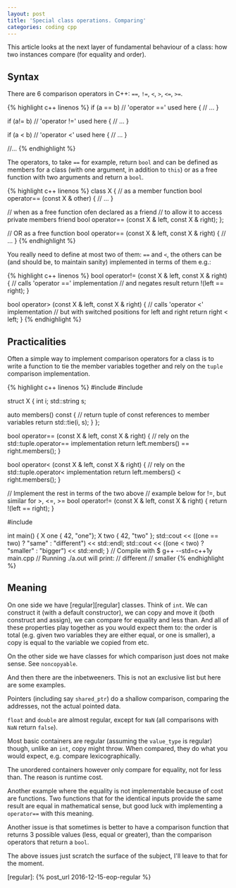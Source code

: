 ```yaml
---
layout: post
title: 'Special class operations. Comparing'
categories: coding cpp
---
```


This article looks at the next layer of fundamental behaviour of a class:
how two instances compare (for equality and order).


## Syntax

There are 6 comparison operators in C++: `==`, `!=`, `<`, `>`, `<=`, `>=`.

{% highlight c++ linenos %}
if (a == b) // 'operator ==' used here
{
  // ...
}

if (a!= b) // 'operator !=' used here
{
  // ...
}

if (a < b) // 'operator <' used here
{
  // ...
}

//...
{% endhighlight %}

The operators, to take `==` for example, return `bool` and can be defined as
members for a class (with one argument, in addition to `this`) or as a free
function with two arguments and return a `bool`.

{% highlight c++ linenos %}
class X
{
  // as a member function
  bool operator== (const X & other)
  {
    // ...
  }

  // when as a free function ofen declared as a friend
  // to allow it to access private members
  friend bool operator== (const X & left, const X & right);
};

// OR as a free function
bool operator== (const X & left, const X & right)
{
  // ...
}
{% endhighlight %}

You really need to define at most two of them: `==` and `<`, the others can be
(and should be, to maintain sanity) implemented in terms of them e.g.:

{% highlight c++ linenos %}
bool operator!= (const X & left, const X & right)
{
  // calls 'operator ==' implementation
  // and negates result
  return !(left == right);
}

bool operator> (const X & left, const X & right)
{
  // calls 'operator <' implementation
  // but with switched positions for left and right
  return right < left;
}
{% endhighlight %}


## Practicalities

Often a simple way to implement comparison operators for a class is to write a
function to tie the member variables together and rely on the `tuple`
comparison implementation.

{% highlight c++ linenos %}
#include <string>
#include <tuple>

struct X
{
  int i;
  std::string s;

  auto members() const
  {
    // return tuple of const references to member variables
    return std::tie(i, s);
  }
};

bool operator== (const X & left, const X & right)
{
  // rely on the std::tuple.operator== implementation
  return left.members() == right.members();
}

bool operator< (const X & left, const X & right)
{
  // rely on the std::tuple.operator< implementation
  return left.members() < right.members();
}

// Implement the rest in terms of the two above
// example below for !=, but similar for >, <=, >=
bool operator!= (const X & left, const X & right)
{
  return !(left == right);
}

#include <iostream>

int main()
{
  X one { 42, "one"};
  X two { 42, "two" };
  std::cout << ((one == two) ? "same" : "different") << std::endl;
  std::cout << ((one < two) ? "smaller" : "bigger") << std::endl;
}
// Compile with $ g++ --std=c++1y main.cpp
// Running ./a.out will print:
// different
// smaller
{% endhighlight %}


## Meaning

On one side we have [regular][regular] classes. Think of `int`. We can construct
it (with a default constructor), we can copy and move it (both construct and
assign), we can compare for equality and less than. And all of these properties
play together as you would expect them to: the order is total (e.g. given
two variables they are either equal, or one is smaller), a copy is equal to the
variable we copied from etc.

On the other side we have classes for which comparison just does not make
sense. See `noncopyable`.

And then there are the inbetweeners. This is not an exclusive list but here are
some examples.

Pointers (including say `shared_ptr`) do a shallow comparison, comparing the
addresses, not the actual pointed data.

`float` and `double` are almost regular, except for `NaN` (all comparisons with
`NaN` return `false`).

Most basic containers are regular (assuming the `value_type` is regular)
though, unlike an `int`, copy might throw.  When compared, they do what you
would expect, e.g. compare lexicographically.

The unordered containers however only compare for equality, not for less than.
The reason is runtime cost.

Another example where the equality is not implementable because of cost are
functions. Two functions that for the identical inputs provide the same result
are equal in mathematical sense, but good luck with implementing a `operator==`
with this meaning.

Another issue is that sometimes is better to have a comparison function that
returns 3 possible values (less, equal or greater), than the comparison
operators that return a `bool`.

The above issues just scratch the surface of the subject, I'll leave to that
for the moment.

[regular]:     {% post_url 2016-12-15-eop-regular %}
